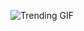![Trending GIF](https://media4.giphy.com/media/v1.Y2lkPThiYjIxNzcyenluejQyeWI5bXp2YW01NmxzaGNncjYwYmF0M2V5eXh2d2VsNXphcCZlcD12MV9naWZzX3NlYXJjaCZjdD1n/xUPGcEliCc7bETyfO8/giphy.gif)
